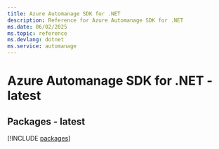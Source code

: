 ```yaml
---
title: Azure Automanage SDK for .NET
description: Reference for Azure Automanage SDK for .NET
ms.date: 06/02/2025
ms.topic: reference
ms.devlang: dotnet
ms.service: automanage
---
```

# Azure Automanage SDK for .NET - latest
## Packages - latest
[!INCLUDE [packages](automanage-index.md)]